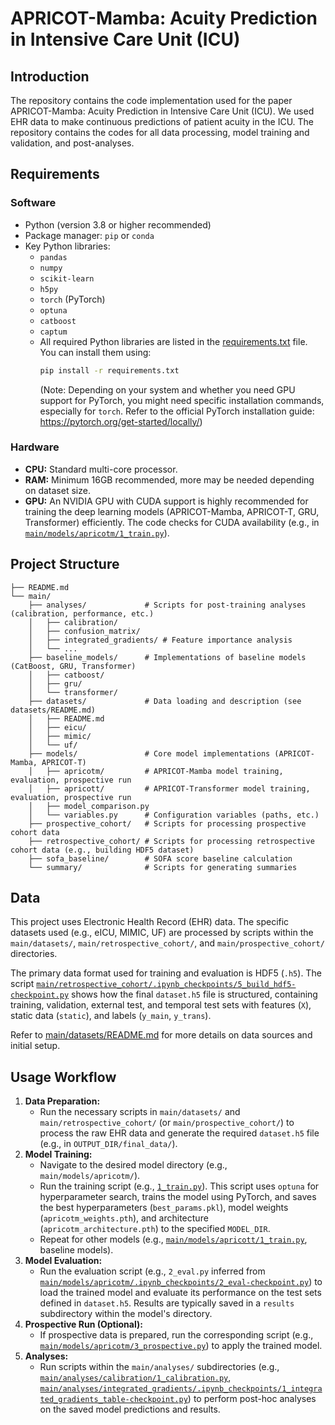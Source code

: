# APRICOT-Mamba: Acuity Prediction in Intensive Care Unit (ICU)

## Introduction
The repository contains the code implementation used for the paper APRICOT-Mamba: Acuity Prediction in Intensive Care Unit (ICU). We used EHR data to make continuous predictions of patient acuity in the ICU. The repository contains the codes for all data processing, model training and validation, and post-analyses.

## Requirements

### Software
*   Python (version 3.8 or higher recommended)
*   Package manager: `pip` or `conda`
*   Key Python libraries:
    *   `pandas`
    *   `numpy`
    *   `scikit-learn`
    *   `h5py`
    *   `torch` (PyTorch)
    *   `optuna`
    *   `catboost`
    *   `captum`
    *   All required Python libraries are listed in the [requirements.txt](requirements.txt)    file. You can install them using:
        ```bash
        pip install -r requirements.txt
        ```
        (Note: Depending on your system and whether you need GPU support for PyTorch, you might need specific installation commands, especially for `torch`. Refer to the official PyTorch installation guide: https://pytorch.org/get-started/locally/)


### Hardware
*   **CPU:** Standard multi-core processor.
*   **RAM:** Minimum 16GB recommended, more may be needed depending on dataset size.
*   **GPU:** An NVIDIA GPU with CUDA support is highly recommended for training the deep learning models (APRICOT-Mamba, APRICOT-T, GRU, Transformer) efficiently. The code checks for CUDA availability (e.g., in [`main/models/apricotm/1_train.py`](main/models/apricotm/1_train.py)).

## Project Structure

```
├── README.md
└── main/
    ├── analyses/             # Scripts for post-training analyses (calibration, performance, etc.)
    │   ├── calibration/
    │   ├── confusion_matrix/
    │   ├── integrated_gradients/ # Feature importance analysis
    │   └── ...
    ├── baseline_models/      # Implementations of baseline models (CatBoost, GRU, Transformer)
    │   ├── catboost/
    │   ├── gru/
    │   └── transformer/
    ├── datasets/             # Data loading and description (see datasets/README.md)
    │   ├── README.md
    │   ├── eicu/
    │   ├── mimic/
    │   └── uf/
    ├── models/               # Core model implementations (APRICOT-Mamba, APRICOT-T)
    │   ├── apricotm/         # APRICOT-Mamba model training, evaluation, prospective run
    │   ├── apricott/         # APRICOT-Transformer model training, evaluation, prospective run
    │   ├── model_comparison.py
    │   └── variables.py      # Configuration variables (paths, etc.)
    ├── prospective_cohort/   # Scripts for processing prospective cohort data
    ├── retrospective_cohort/ # Scripts for processing retrospective cohort data (e.g., building HDF5 dataset)
    ├── sofa_baseline/        # SOFA score baseline calculation
    └── summary/              # Scripts for generating summaries
```

## Data

This project uses Electronic Health Record (EHR) data. The specific datasets used (e.g., eICU, MIMIC, UF) are processed by scripts within the `main/datasets/`, `main/retrospective_cohort/`, and `main/prospective_cohort/` directories.

The primary data format used for training and evaluation is HDF5 (`.h5`). The script [`main/retrospective_cohort/.ipynb_checkpoints/5_build_hdf5-checkpoint.py`](main/retrospective_cohort/.ipynb_checkpoints/5_build_hdf5-checkpoint.py) shows how the final `dataset.h5` file is structured, containing training, validation, external test, and temporal test sets with features (`X`), static data (`static`), and labels (`y_main`, `y_trans`).

Refer to [main/datasets/README.md](main/datasets/README.md) for more details on data sources and initial setup.

## Usage Workflow

1.  **Data Preparation:**
    *   Run the necessary scripts in `main/datasets/` and `main/retrospective_cohort/` (or `main/prospective_cohort/`) to process the raw EHR data and generate the required `dataset.h5` file (e.g., in `OUTPUT_DIR/final_data/`).
2.  **Model Training:**
    *   Navigate to the desired model directory (e.g., `main/models/apricotm/`).
    *   Run the training script (e.g., [`1_train.py`](main/models/apricotm/1_train.py)). This script uses `optuna` for hyperparameter search, trains the model using PyTorch, and saves the best hyperparameters (`best_params.pkl`), model weights (`apricotm_weights.pth`), and architecture (`apricotm_architecture.pth`) to the specified `MODEL_DIR`.
    *   Repeat for other models (e.g., [`main/models/apricott/1_train.py`](main/models/apricott/1_train.py), baseline models).
3.  **Model Evaluation:**
    *   Run the evaluation script (e.g., `2_eval.py` inferred from [`main/models/apricotm/.ipynb_checkpoints/2_eval-checkpoint.py`](main/models/apricotm/.ipynb_checkpoints/2_eval-checkpoint.py)) to load the trained model and evaluate its performance on the test sets defined in `dataset.h5`. Results are typically saved in a `results` subdirectory within the model's directory.
4.  **Prospective Run (Optional):**
    *   If prospective data is prepared, run the corresponding script (e.g., [`main/models/apricotm/3_prospective.py`](main/models/apricotm/3_prospective.py)) to apply the trained model.
5.  **Analyses:**
    *   Run scripts within the `main/analyses/` subdirectories (e.g., [`main/analyses/calibration/1_calibration.py`](main/analyses/calibration/1_calibration.py), [`main/analyses/integrated_gradients/.ipynb_checkpoints/1_integrated_gradients_table-checkpoint.py`](main/analyses/integrated_gradients/.ipynb_checkpoints/1_integrated_gradients_table-checkpoint.py)) to perform post-hoc analyses on the saved model predictions and results.

